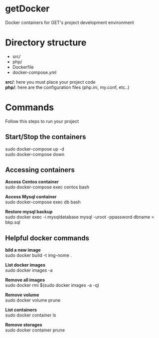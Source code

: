 # getDocker  

Docker containers for GET's project development environment

# Directory structure  

 - src/
 - php/
 - Dockerfile
 - docker-compose.yml

 **src/**: here you must place your project code  
 **php/**: here are the configuration files (php.ini, my.conf, etc..)  

# Commands

Follow this steps to run your project

## Start/Stop the containers  
sudo docker-compose up -d  
sudo docker-compose down  

## Accessing containers

**Access Centos container**  
sudo docker-compose exec centos bash

**Access Mysql container**  
sudo docker-compose exec db bash

**Restore mysql backup**  
sudo docker exec -i mysqldatabase mysql -uroot -ppassword dbname < bkp.sql

## Helpful docker commands
**bild a new image**  
sudo docker build -t img-nome .

**List docker images**  
sudo docker images -a

**Remove all images**  
sudo docker rmi $(sudo docker images -a -q)

**Remove volume**  
sudo docker volume prune

**List containers**  
sudo docker container ls

**Remove storages**  
sudo docker container prune
